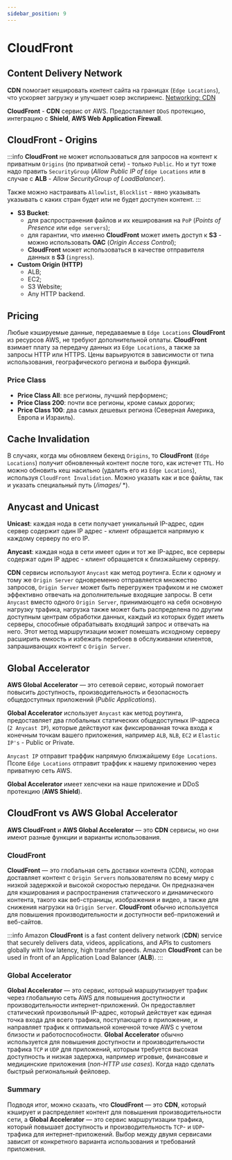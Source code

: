 ```yaml
---
sidebar_position: 9
---
```

# CloudFront

## Content Delivery Network
**CDN** помогает кешировать контент сайта на границах (`Edge Locations`), что ускоряет загрузку и улучшает юзер экспириенс.
[Networking: CDN](https://andreasblaze.github.io/networking/cdn)

**CloudFront** - **CDN** сервис от AWS. Предоставляет `DDoS` протекцию, интеграцию с **Shield**, **AWS Web Application Firewall**.

## CloudFront - Origins
:::info
**CloudFront** не может использоваться для запросов на контент к приватным `Origins` (по приватной сети) - только `Public`. Но и тут тоже надо править `SecurityGroup` (*Allow Public IP of* `Edge Locations` или в случае с **ALB** - *Allow SecurityGroup of LoadBalancer*).

Также можно настраивать `Allowlist`, `Blocklist` - явно указывать указывать с каких стран будет или не будет доступен контент. 
:::
- **S3 Bucket**: 
    - для распространения файлов и их кеширования на `PoP` (*Points of Presence* или `edge servers`); 
    - для гарантии, что именно **CloudFront** может иметь доступ к **S3** - можно использовать **OAC** (*Origin Access Control*);
    - **CloudFront** может использоваться в качестве отправителя данных в **S3** (`ingress`).
- **Custom Origin (HTTP)**
    - ALB;
    - EC2;
    - S3 Website;
    - Any HTTP backend.

## Pricing
Любые кэшируемые данные, передаваемые в `Edge Locations` **CloudFront** из ресурсов AWS, не требуют дополнительной оплаты. **CloudFront** взимает плату за передачу данных из `Edge Locations`, а также за запросы HTTP или HTTPS. Цены варьируются в зависимости от типа использования, географического региона и выбора функций.

### Price Class
- **Price Class All**: все регионы, лучший перформенс;
- **Price Class 200**: почти все регионы, кроме самых дорогих;
- **Price Class 100**: два самых дешевых региона (Северная Америка, Европа и Израиль).

## Cache Invalidation
В случаях, когда мы обновляем бекенд `Origins`, то **CloudFront** (`Edge Locations`) получит обновленный контент после того, как истечет `TTL`. Но можно обновить кеш насильно (удалить его из `Edge Locations`), используя `CloudFront Invalidation`. Можно указать как и все файлы, так и указать специальный путь (*/images/* *).

## Anycast and Unicast
**Unicast**: каждая нода в сети получает уникальный IP-адрес, один сервер содержит один IP адрес - клиент обращается напрямую к каждому серверу по его IP.

**Anycast**: каждая нода в сети имеет один и тот же IP-адрес, все серверы содержат один IP адрес - клиент обращается к близжайшему серверу.

**CDN** сервисы используют `Anycast` как метод роутинга. Если к одному и тому же `Origin Server` одновременно отправляется множество запросов, `Origin Server` может быть перегружен трафиком и не сможет эффективно отвечать на дополнительные входящие запросы. В сети `Anycast` вместо одного `Origin Server`, принимающего на себя основную нагрузку трафика, нагрузка также может быть распределена по другим доступным центрам обработки данных, каждый из которых будет иметь серверы, способные обрабатывать входящий запрос и отвечать на него. Этот метод маршрутизации может помешать исходному серверу расширить емкость и избежать перебоев в обслуживании клиентов, запрашивающих контент с `Origin Server`.

## Global Accelerator
**AWS Global Accelerator** — это сетевой сервис, который помогает повысить доступность, производительность и безопасность общедоступных приложений (*Public Applications*). 

**Global Accelerator** использует `Anycast` как метод роутинга, предоставляет два глобальных статических общедоступных IP-адреса (`2 Anycast IP`), которые действуют как фиксированная точка входа к конечным точкам вашего приложения, например `ALB`, `NLB`, `EC2` и `Elastic IP's` - Public or Private.

`Anycast IP` отправит траффик напрямую близжайшему `Edge Locations`. Псоле `Edge Locations` отправит траффик к нашему приложению через приватную сеть AWS.

**Global Accelerator** имеет хелсчеки на наше приложение и DDoS протекцию (**AWS Shield**).

## CloudFront vs AWS Global Accelerator
**AWS CloudFront** и **AWS Global Accelerator** — это **CDN** сервисы, но они имеют разные функции и варианты использования.

### CloudFront
**CloudFront** — это глобальная сеть доставки контента (CDN), которая доставляет контент с `Origin Servers` пользователям по всему миру с низкой задержкой и высокой скоростью передачи. Он предназначен для кэширования и распространения статического и динамического контента, такого как веб-страницы, изображения и видео, а также для снижения нагрузки на `Origin Server`. **CloudFront** обычно используется для повышения производительности и доступности веб-приложений и веб-сайтов.

:::info
Amazon **CloudFront** is a fast content delivery network (**CDN**) service that securely delivers data, videos, applications, and APIs to customers globally with low latency, high transfer speeds. Amazon **CloudFront** can be used in front of an Application Load Balancer (**ALB**).
:::

### Global Accelerator
**Global Accelerator** — это сервис, который маршрутизирует трафик через глобальную сеть AWS для повышения доступности и производительности интернет-приложений. Он предоставляет статический произвольный IP-адрес, который действует как единая точка входа для всего трафика, поступающего в приложение, и направляет трафик к оптимальной конечной точке AWS с учетом близости и работоспособности. **Global Accelerator** обычно используется для повышения доступности и производительности трафика `TCP` и `UDP` для приложений, которым требуется высокая доступность и низкая задержка, например игровые, финансовые и медицинские приложения (*non-HTTP use cases*). Когда надо сделать быстрый региональный фейловер.

### Summary
Подводя итог, можно сказать, что **CloudFront** — это **CDN**, который кэширует и распределяет контент для повышения производительности сети, а **Global Accelerator** — это сервис маршрутизации трафика, который повышает доступность и производительность `TCP`- и `UDP`-трафика для интернет-приложений. Выбор между двумя сервисами зависит от конкретного варианта использования и требований приложения.
